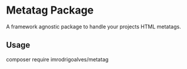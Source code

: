 # Metatag Package

A framework agnostic package to handle your projects HTML metatags.

## Usage

composer require imrodrigoalves/metatag
